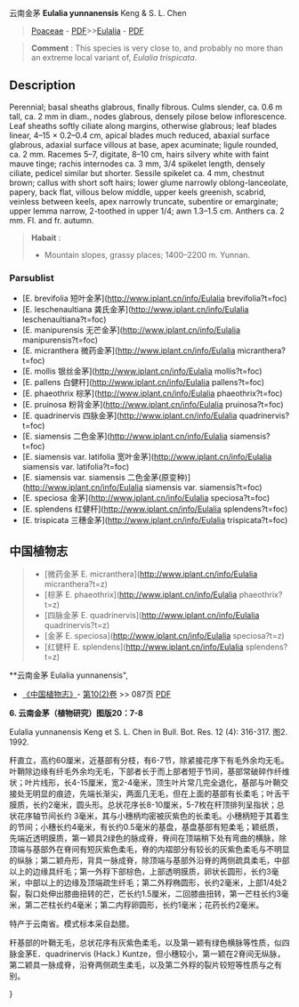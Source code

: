 云南金茅 **Eulalia yunnanensis** Keng & S. L. Chen

> [Poaceae](http://www.iplant.cn/info/Poaceae?t=foc) - [PDF](http://www.iplant.cn/foc/pdf/Poaceae.pdf)>>[Eulalia](http://www.iplant.cn/info/Eulalia?t=foc) - [PDF](http://www.iplant.cn/foc/pdf/Eulalia.pdf)

> **Comment** : 
> This species is very close to, and probably no more than an extreme local variant of, *Eulalia trispicata*.

## Description

Perennial; basal sheaths glabrous, finally fibrous. Culms slender, ca. 0.6 m tall, ca. 2 mm in diam., nodes glabrous, densely pilose below inflorescence. Leaf sheaths softly ciliate along margins, otherwise glabrous; leaf blades linear, 4–15 × 0.2–0.4 cm, apical blades much reduced, abaxial surface glabrous, adaxial surface villous at base, apex acuminate; ligule rounded, ca. 2 mm. Racemes 5–7, digitate, 8–10 cm, hairs silvery white with faint mauve tinge; rachis internodes ca. 3 mm, 3/4 spikelet length, densely ciliate, pedicel similar but shorter. Sessile spikelet ca. 4 mm, chestnut brown; callus with short soft hairs; lower glume narrowly oblong-lanceolate, papery, back flat, villous below middle, upper keels greenish, scabrid, veinless between keels, apex narrowly truncate, subentire or emarginate; upper lemma narrow, 2-toothed in upper 1/4; awn 1.3–1.5 cm. Anthers ca. 2 mm. Fl. and fr. autumn.

> **Habait** : 
>* Mountain slopes, grassy places; 1400–2200 m. Yunnan.

### Parsublist

* [E.  brevifolia  短叶金茅](http://www.iplant.cn/info/Eulalia brevifolia?t=foc)
* [E.  leschenaultiana  龚氏金茅](http://www.iplant.cn/info/Eulalia leschenaultiana?t=foc)
* [E.  manipurensis  无芒金茅](http://www.iplant.cn/info/Eulalia manipurensis?t=foc)
* [E.  micranthera  微药金茅](http://www.iplant.cn/info/Eulalia micranthera?t=foc)
* [E.  mollis  银丝金茅](http://www.iplant.cn/info/Eulalia mollis?t=foc)
* [E.  pallens  白健秆](http://www.iplant.cn/info/Eulalia pallens?t=foc)
* [E.  phaeothrix  棕茅](http://www.iplant.cn/info/Eulalia phaeothrix?t=foc)
* [E.  pruinosa  粉背金茅](http://www.iplant.cn/info/Eulalia pruinosa?t=foc)
* [E.  quadrinervis  四脉金茅](http://www.iplant.cn/info/Eulalia quadrinervis?t=foc)
* [E.  siamensis  二色金茅](http://www.iplant.cn/info/Eulalia siamensis?t=foc)
* [E.  siamensis var. latifolia  宽叶金茅](http://www.iplant.cn/info/Eulalia siamensis var. latifolia?t=foc)
* [E.  siamensis var. siamensis  二色金茅(原变种)](http://www.iplant.cn/info/Eulalia siamensis var. siamensis?t=foc)
* [E.  speciosa  金茅](http://www.iplant.cn/info/Eulalia speciosa?t=foc)
* [E.  splendens  红健秆](http://www.iplant.cn/info/Eulalia splendens?t=foc)
* [E.  trispicata  三穗金茅](http://www.iplant.cn/info/Eulalia trispicata?t=foc)

## 中国植物志

> * [微药金茅  E.  micranthera](http://www.iplant.cn/info/Eulalia micranthera?t=z)
> * [棕茅  E.  phaeothrix](http://www.iplant.cn/info/Eulalia phaeothrix?t=z)
> * [四脉金茅  E.  quadrinervis](http://www.iplant.cn/info/Eulalia quadrinervis?t=z)
> * [金茅  E.  speciosa](http://www.iplant.cn/info/Eulalia speciosa?t=z)
> * [红健秆  E.  splendens](http://www.iplant.cn/info/Eulalia splendens?t=z)

**云南金茅 Eulalia yunnanensis",

* [《中国植物志》](http://www.iplant.cn/frps)- [第10(2)卷](http://www.iplant.cn/frps/vol/10(2)) >> 087页 [PDF](http://www.iplant.cn/frps/pdf/10(2)/087a.pdf)

**6. 云南金茅（植物研究）图版20：7-8**

Eulalia yunnanensis Keng et S. L. Chen in Bull. Bot. Res. 12 (4): 316-317. 图2. 1992.

秆直立，高约60厘米，近基部有分枝，有6-7节，除紧接花序下有毛外余均无毛。叶鞘除边缘有纤毛外余均无毛，下部者长于而上部者短于节间，基部常破碎作纤维状；叶片线形，长4-15厘米，宽2-4毫米，顶生叶片常几完全退化，基部与叶鞘交接处无明显的痕迹，先端长渐尖，两面几无毛，但在上面的基部有长柔毛；叶舌干膜质，长约2毫米，圆头形。总状花序长8-10厘米，5-7枚在秆顶排列呈指状；总状花序轴节间长约 3毫米，其与小穗柄均密被灰紫色的长柔毛。小穗柄短于其着生的节间；小穗长约4毫米，有长约0.5毫米的基盘，基盘基部有短柔毛；颖纸质，先端近透明膜质，第一颖具2绿色的脉成脊，脊间在顶端稍下处有弯曲的横脉，除顶端与基部外在脊间有短灰紫色柔毛，脊的内褶部分有较长的灰紫色柔毛与不明显的纵脉；第二颖舟形，背具一脉成脊，除顶端与基部外沿脊的两侧疏具柔毛，中部以上的边缘具纤毛；第一外稃下部棕色，上部透明膜质，卵状长圆形，长约3毫米，中部以上的边缘及顶端疏生纤毛；第二外稃椭圆形，长约2毫米，上部1/4处2裂，裂口处伸出膝曲扭转的芒，芒长约1.5厘米，二回膝曲扭转，第一芒柱长约3毫米，第二芒柱长约4毫米；第二内稃卵圆形，长约1毫米；花药长约2毫米。

特产于云南省。模式标本采自勐腊。

秆基部的叶鞘无毛，总状花序有灰紫色柔毛，以及第一颖有绿色横脉等性质，似四脉金茅E．quadrinervis (Hack.) Kuntze，但小穗较小，第一颖在2脊间无纵脉，第二颖具一脉成脊，沿脊两侧疏生柔毛，以及第二外稃的裂片较短等性质与之有别。

}